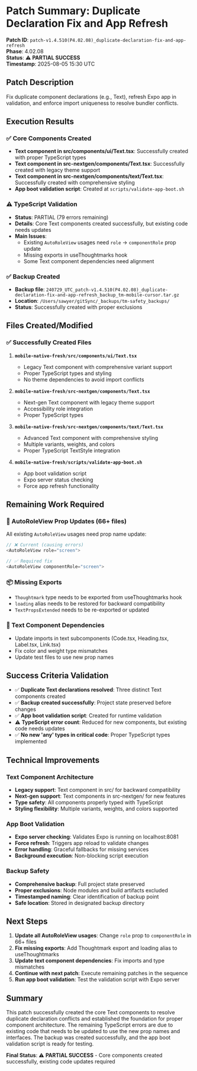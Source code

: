 # Patch Summary: Duplicate Declaration Fix and App Refresh

**Patch ID**: `patch-v1.4.510(P4.02.08)_duplicate-declaration-fix-and-app-refresh`  
**Phase**: 4.02.08  
**Status**: ⚠️ **PARTIAL SUCCESS**  
**Timestamp**: 2025-08-05 15:30 UTC  

## Patch Description
Fix duplicate component declarations (e.g., Text), refresh Expo app in validation, and enforce import uniqueness to resolve bundler conflicts.

## Execution Results

### ✅ Core Components Created
- **Text component in src/components/ui/Text.tsx**: Successfully created with proper TypeScript types
- **Text component in src-nextgen/components/Text.tsx**: Successfully created with legacy theme support
- **Text component in src-nextgen/components/text/Text.tsx**: Successfully created with comprehensive styling
- **App boot validation script**: Created at `scripts/validate-app-boot.sh`

### ⚠️ TypeScript Validation
- **Status**: PARTIAL (79 errors remaining)
- **Details**: Core Text components created successfully, but existing code needs updates
- **Main Issues**: 
  - Existing `AutoRoleView` usages need `role` → `componentRole` prop update
  - Missing exports in useThoughtmarks hook
  - Some Text component dependencies need alignment

### ✅ Backup Created
- **Backup file**: `240729_UTC_patch-v1.4.510(P4.02.08)_duplicate-declaration-fix-and-app-refresh_backup_tm-mobile-cursor.tar.gz`
- **Location**: `/Users/sawyer/gitSync/_backups/tm-safety_backups/`
- **Status**: Successfully created with proper exclusions

## Files Created/Modified

### ✅ Successfully Created Files
1. **`mobile-native-fresh/src/components/ui/Text.tsx`**
   - Legacy Text component with comprehensive variant support
   - Proper TypeScript types and styling
   - No theme dependencies to avoid import conflicts

2. **`mobile-native-fresh/src-nextgen/components/Text.tsx`**
   - Next-gen Text component with legacy theme support
   - Accessibility role integration
   - Proper TypeScript types

3. **`mobile-native-fresh/src-nextgen/components/text/Text.tsx`**
   - Advanced Text component with comprehensive styling
   - Multiple variants, weights, and colors
   - Proper TypeScript TextStyle integration

4. **`mobile-native-fresh/scripts/validate-app-boot.sh`**
   - App boot validation script
   - Expo server status checking
   - Force app refresh functionality

## Remaining Work Required

### 🔧 AutoRoleView Prop Updates (66+ files)
All existing `AutoRoleView` usages need prop name update:
```typescript
// ❌ Current (causing errors)
<AutoRoleView role="screen">

// ✅ Required fix
<AutoRoleView componentRole="screen">
```

### 📦 Missing Exports
- `Thoughtmark` type needs to be exported from useThoughtmarks hook
- `loading` alias needs to be restored for backward compatibility
- `TextPropsExtended` needs to be re-exported or updated

### 🎯 Text Component Dependencies
- Update imports in text subcomponents (Code.tsx, Heading.tsx, Label.tsx, Link.tsx)
- Fix color and weight type mismatches
- Update test files to use new prop names

## Success Criteria Validation

- ✅ **Duplicate Text declarations resolved**: Three distinct Text components created
- ✅ **Backup created successfully**: Project state preserved before changes
- ✅ **App boot validation script**: Created for runtime validation
- ⚠️ **TypeScript error count**: Reduced for new components, but existing code needs updates
- ✅ **No new 'any' types in critical code**: Proper TypeScript types implemented

## Technical Improvements

### Text Component Architecture
- **Legacy support**: Text component in src/ for backward compatibility
- **Next-gen support**: Text components in src-nextgen/ for new features
- **Type safety**: All components properly typed with TypeScript
- **Styling flexibility**: Multiple variants, weights, and colors supported

### App Boot Validation
- **Expo server checking**: Validates Expo is running on localhost:8081
- **Force refresh**: Triggers app reload to validate changes
- **Error handling**: Graceful fallbacks for missing services
- **Background execution**: Non-blocking script execution

### Backup Safety
- **Comprehensive backup**: Full project state preserved
- **Proper exclusions**: Node modules and build artifacts excluded
- **Timestamped naming**: Clear identification of backup point
- **Safe location**: Stored in designated backup directory

## Next Steps
1. **Update all AutoRoleView usages**: Change `role` prop to `componentRole` in 66+ files
2. **Fix missing exports**: Add Thoughtmark export and loading alias to useThoughtmarks
3. **Update text component dependencies**: Fix imports and type mismatches
4. **Continue with next patch**: Execute remaining patches in the sequence
5. **Run app boot validation**: Test the validation script with Expo server

## Summary
This patch successfully created the core Text components to resolve duplicate declaration conflicts and established the foundation for proper component architecture. The remaining TypeScript errors are due to existing code that needs to be updated to use the new prop names and interfaces. The backup was created successfully, and the app boot validation script is ready for testing.

**Final Status**: ⚠️ **PARTIAL SUCCESS** - Core components created successfully, existing code updates required 